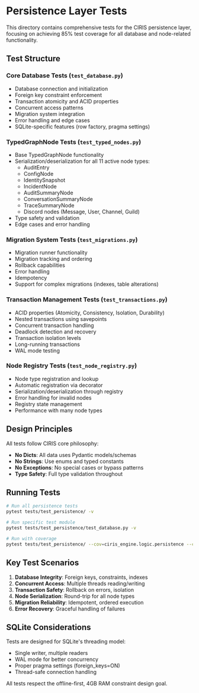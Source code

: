 # Persistence Layer Tests

This directory contains comprehensive tests for the CIRIS persistence layer, focusing on achieving 85% test coverage for all database and node-related functionality.

## Test Structure

### Core Database Tests (`test_database.py`)
- Database connection and initialization
- Foreign key constraint enforcement
- Transaction atomicity and ACID properties
- Concurrent access patterns
- Migration system integration
- Error handling and edge cases
- SQLite-specific features (row factory, pragma settings)

### TypedGraphNode Tests (`test_typed_nodes.py`)
- Base TypedGraphNode functionality
- Serialization/deserialization for all 11 active node types:
  - AuditEntry
  - ConfigNode
  - IdentitySnapshot
  - IncidentNode
  - AuditSummaryNode
  - ConversationSummaryNode
  - TraceSummaryNode
  - Discord nodes (Message, User, Channel, Guild)
- Type safety and validation
- Edge cases and error handling

### Migration System Tests (`test_migrations.py`)
- Migration runner functionality
- Migration tracking and ordering
- Rollback capabilities
- Error handling
- Idempotency
- Support for complex migrations (indexes, table alterations)

### Transaction Management Tests (`test_transactions.py`)
- ACID properties (Atomicity, Consistency, Isolation, Durability)
- Nested transactions using savepoints
- Concurrent transaction handling
- Deadlock detection and recovery
- Transaction isolation levels
- Long-running transactions
- WAL mode testing

### Node Registry Tests (`test_node_registry.py`)
- Node type registration and lookup
- Automatic registration via decorator
- Serialization/deserialization through registry
- Error handling for invalid nodes
- Registry state management
- Performance with many node types

## Design Principles

All tests follow CIRIS core philosophy:
- **No Dicts**: All data uses Pydantic models/schemas
- **No Strings**: Use enums and typed constants
- **No Exceptions**: No special cases or bypass patterns
- **Type Safety**: Full type validation throughout

## Running Tests

```bash
# Run all persistence tests
pytest tests/test_persistence/ -v

# Run specific test module
pytest tests/test_persistence/test_database.py -v

# Run with coverage
pytest tests/test_persistence/ --cov=ciris_engine.logic.persistence --cov=ciris_engine.schemas.services
```

## Key Test Scenarios

1. **Database Integrity**: Foreign keys, constraints, indexes
2. **Concurrent Access**: Multiple threads reading/writing
3. **Transaction Safety**: Rollback on errors, isolation
4. **Node Serialization**: Round-trip for all node types
5. **Migration Reliability**: Idempotent, ordered execution
6. **Error Recovery**: Graceful handling of failures

## SQLite Considerations

Tests are designed for SQLite's threading model:
- Single writer, multiple readers
- WAL mode for better concurrency
- Proper pragma settings (foreign_keys=ON)
- Thread-safe connection handling

All tests respect the offline-first, 4GB RAM constraint design goal.
